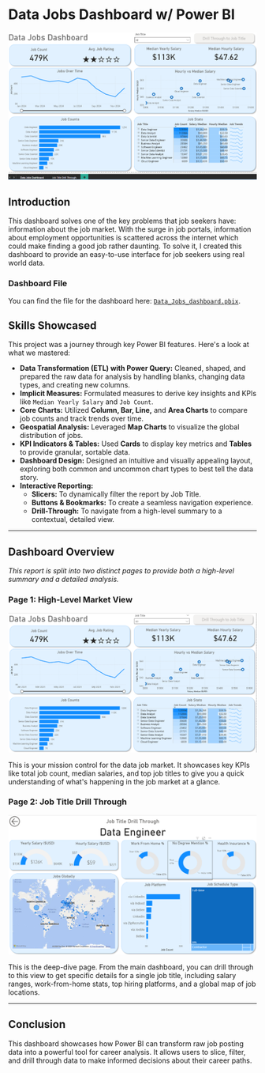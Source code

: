 # Data Jobs Dashboard w/ Power BI

![Data Jobs Dashboard gif](/images/powerbi_db1_gif.gif)


## Introduction

This dashboard solves one of the key problems that job seekers have: information about the job market. With the surge in job portals, information about employment opportunities is scattered across the internet which could make finding a good job rather daunting. To solve it, I created this dashboard to provide an easy-to-use interface for job seekers using real world data.


### Dashboard File
You can find the file for the dashboard here: [`Data_Jobs_dashboard.pbix`](Data_Jobs_dashboard.pbix).  

## Skills Showcased

This project was a journey through key Power BI features. Here's a look at what we mastered:

-   **Data Transformation (ETL) with Power Query:** Cleaned, shaped, and prepared the raw data for analysis by handling blanks, changing data types, and creating new columns.
-   **Implicit Measures:** Formulated measures to derive key insights and KPIs like `Median Yearly Salary` and `Job Count`.
-   **Core Charts:** Utilized **Column, Bar, Line,** and **Area Charts** to compare job counts and track trends over time.
-   **Geospatial Analysis:** Leveraged **Map Charts** to visualize the global distribution of jobs.
-   **KPI Indicators & Tables:** Used **Cards** to display key metrics and **Tables** to provide granular, sortable data.
-   **Dashboard Design:** Designed an intuitive and visually appealing layout, exploring both common and uncommon chart types to best tell the data story.
-   **Interactive Reporting:**
    -   **Slicers:** To dynamically filter the report by Job Title.
    -   **Buttons & Bookmarks:** To create a seamless navigation experience.
    -   **Drill-Through:** To navigate from a high-level summary to a contextual, detailed view.
---

## Dashboard Overview

*This report is split into two distinct pages to provide both a high-level summary and a detailed analysis.*

### Page 1: High-Level Market View

![Data Jobs Dashboard Page 1](/images/powerbi_db1_1.png)  

This is your mission control for the data job market. It showcases key KPIs like total job count, median salaries, and top job titles to give you a quick understanding of what's happening in the job market at a glance.

### Page 2: Job Title Drill Through

![Data Jobs Dashboard Page 2](/images/powerbi_db1_2.png)  

This is the deep-dive page. From the main dashboard, you can drill through to this view to get specific details for a single job title, including salary ranges, work-from-home stats, top hiring platforms, and a global map of job locations.

---

## Conclusion

This dashboard showcases how Power BI can transform raw job posting data into a powerful tool for career analysis. It allows users to slice, filter, and drill through data to make informed decisions about their career paths.

